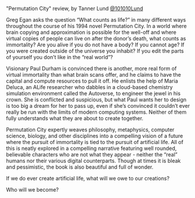 "Permutation City" review, by Tanner Lund [@101010Lund](https://twitter.com/101010Lund)

Greg Egan asks the question “What counts as life?” in many different ways throughout the course of his 1994 novel Permutation City. In a world where brain copying and approximation is possible for the well-off and where virtual copies of people can live on after the donor’s death, what counts as immortality? Are you alive if you do not have a body? If you cannot age? If you were created outside of the universe you inhabit? If you edit the parts of yourself you don’t like in the “real world”?

Visionary Paul Durham is convinced there is another, more real form of virtual immortality than what brain scans offer, and he claims to have the capital and compute resources to pull it off. He enlists the help of Maria Deluca, an ALife researcher who dabbles in a cloud-based chemistry simulation environment called the Autoverse, to engineer the jewel in his crown. She is conflicted and suspicious, but what Paul wants her to design is too big a dream for her to pass up, even if she’s convinced it couldn’t ever really be run with the limits of modern computing systems. Neither of them fully understands what they are about to create together.

Permutation City expertly weaves philosophy, metaphysics, computer science, biology, and other disciplines into a compelling vision of a future where the pursuit of immortality is tied to the pursuit of artificial life. All of this is neatly explored in a compelling narrative featuring well rounded, believable characters who are not what they appear - neither the “real” humans nor their various digital counterparts. Though at times it is bleak and pessimistic, the book is also beautiful and full of wonder.

If we do ever create artificial life, what will we owe to our creations?

Who will we become?
